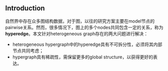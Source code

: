## Introduction ##
自然界中存在众多图结构数据，对于图，以往的研究方案主要在model节点的pairwise关系。然而，很多情况下，图上的多个nodes共同包含一定的关系，称为**hyperedge**。本文针对heterogeneous graph存在的两大问题进行解决：
  + heterogeneous hypergraph中的hyperedge具有不可拆分性，必须将其内部节点共同考虑；
  + hypergraph具有稀疏性，需保留更多的global structure，以获得更好的表达。
